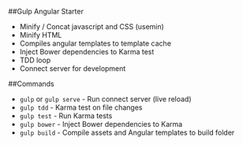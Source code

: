 ##Gulp Angular Starter

  - Minify / Concat javascript and CSS (usemin)
  - Minify HTML
  - Compiles angular templates to template cache
  - Inject Bower dependencies to Karma test
  - TDD loop
  - Connect server for development

##Commands

- ```gulp``` or ```gulp serve``` - Run connect server (live reload)
- ```gulp tdd``` - Karma test on file changes
- ```gulp test``` - Run Karma tests
- ```gulp bower``` - Inject Bower dependencies to Karma
- ```gulp build``` - Compile assets and Angular templates to build folder


